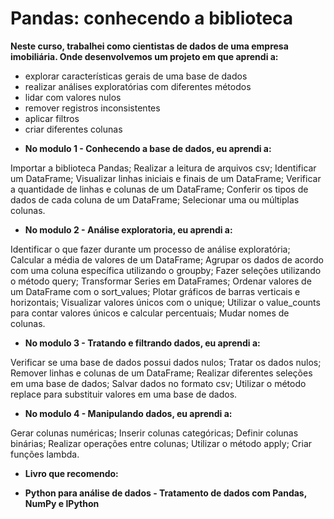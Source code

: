 # Pandas: conhecendo a biblioteca

**Neste curso, trabalhei como cientistas de dados de uma empresa imobiliária. Onde desenvolvemos um projeto em que aprendi a:**

- explorar características gerais de uma base de dados
- realizar análises exploratórias com diferentes métodos
- lidar com valores nulos
- remover registros inconsistentes 
- aplicar filtros
- criar diferentes colunas




* **No modulo 1 - Conhecendo a base de dados, eu aprendi a:**

Importar a biblioteca Pandas;
Realizar a leitura de arquivos csv;
Identificar um DataFrame;
Visualizar linhas iniciais e finais de um DataFrame;
Verificar a quantidade de linhas e colunas de um DataFrame;
Conferir os tipos de dados de cada coluna de um DataFrame;
Selecionar uma ou múltiplas colunas.

* **No modulo 2 - Análise exploratoria, eu aprendi a:**

Identificar o que fazer durante um processo de análise exploratória;
Calcular a média de valores de um DataFrame;
Agrupar os dados de acordo com uma coluna específica utilizando o groupby;
Fazer seleções utilizando o método query;
Transformar Series em DataFrames;
Ordenar valores de um DataFrame com o sort_values;
Plotar gráficos de barras verticais e horizontais;
Visualizar valores únicos com o unique;
Utilizar o value_counts para contar valores únicos e calcular percentuais;
Mudar nomes de colunas.

* **No modulo 3 - Tratando e filtrando dados, eu aprendi a:**

Verificar se uma base de dados possui dados nulos;
Tratar os dados nulos;
Remover linhas e colunas de um DataFrame;
Realizar diferentes seleções em uma base de dados;
Salvar dados no formato csv;
Utilizar o método replace para substituir valores em uma base de dados.

* **No modulo 4 - Manipulando dados, eu aprendi a:**

Gerar colunas numéricas;
Inserir colunas categóricas;
Definir colunas binárias;
Realizar operações entre colunas;
Utilizar o método apply;
Criar funções lambda.



* **Livro que recomendo:** 

* **Python para análise de dados - Tratamento de dados com Pandas, NumPy e IPython**